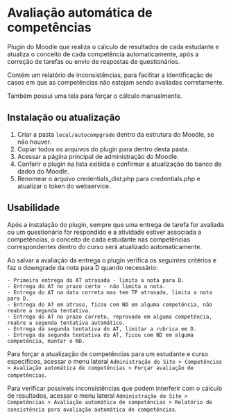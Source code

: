 # Avaliação automática de competências

Plugin do Moodle que realiza o cálculo de resultados de cada estudante e
atualiza o conceito de cada competência automaticamente, após a correção de
tarefas ou envio de respostas de questionários.

Contém um relatório de inconsistências, para facilitar a identificação de casos
em que as competências não estejam sendo avaliadas corretamente.

Também possui uma tela para forçar o cálculo manualmente.

## Instalação ou atualização

1. Criar a pasta `local/autocompgrade` dentro da estrutura do Moodle, se não
houver.
2. Copiar todos os arquivos do plugin para dentro desta pasta.
3. Acessar a página principal de administração do Moodle.
4. Conferir o plugin na lista exibida e confirmar a atualização do banco de
dados do Moodle.
5. Renomear o arquivo credentials_dist.php para credentials.php e atualizar o token do webservice.

## Usabilidade

Após a instalação do plugin, sempre que uma entrega de tarefa for avaliada ou um
questionário for respondido e a atividade estiver associada a competências, o
conceito de cada estudante nas competências correspondentes dentro do curso será
atualizado automaticamente.

Ao salvar a avaliação da entrega o plugin verifica os seguintes critérios e faz o downgrade da nota para D quando necessário:

    - Primeira entrega do AT atrasada - limita a nota para D.
    - Entrega do AT no prazo certo - não limita a nota.
    - Entrega do AT na data correta mas tem TP atrasado, limita a nota para D.
    - Entrega do AT em atraso, ficou com ND em alguma competência, não reabre a segunda tentativa.
    - Entrega do AT no prazo correto, reprovado em alguma competência, reabre a segunda tentativa automático.
    - Entrega da segunda tentativa do AT, limitar a rubrica em D.
    - Entrega da segunda tentativa do AT, ficou com ND em alguma competência, manter o ND.

Para forçar a atualização de competências para um estudante e curso específicos,
acessar o menu lateral `Administração do Site > Competências > Avaliação
automática de competências > Forçar avaliação de competências`.

Para verificar possíveis inconsistências que podem interferir com o cálculo de
resultados, acessar o menu lateral `Administração do Site > Competências >
Avaliação automática de competências > Relatório de consistência para avaliação
automática de competências`.
